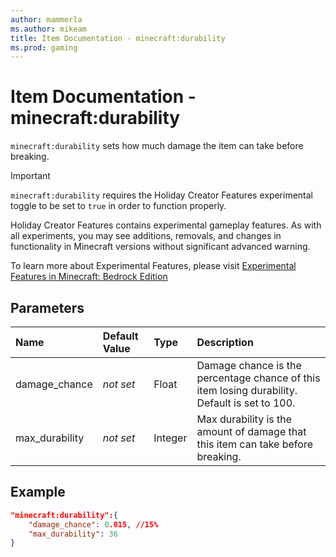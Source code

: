 ```yaml
---
author: mammerla
ms.author: mikeam
title: Item Documentation - minecraft:durability
ms.prod: gaming
---
```


# Item Documentation - minecraft:durability

`minecraft:durability` sets how much damage the item can take before breaking.

>[!IMPORTANT]
> `minecraft:durability` requires the Holiday Creator Features experimental toggle to be set to `true` in order to function properly.
>
>Holiday Creator Features contains experimental gameplay features. As with all experiments, you may see additions, removals, and changes in functionality in Minecraft versions without significant advanced warning.
>
>To learn more about Experimental Features, please visit [Experimental Features in Minecraft: Bedrock Edition](../../../../../Documents/ExperimentalFeaturesToggle.md)

## Parameters

|Name |Default Value  |Type  |Description  |
|:----------|:----------|:----------|:----------|
|damage_chance|*not set* |Float | Damage chance is the percentage chance of this item losing durability. Default is set to 100. |
|max_durability|*not set* |Integer | Max durability is the amount of damage that this item can take before breaking.|

## Example

```json
"minecraft:durability":{
    "damage_chance": 0.015, //15%
    "max_durability": 36
}
```
